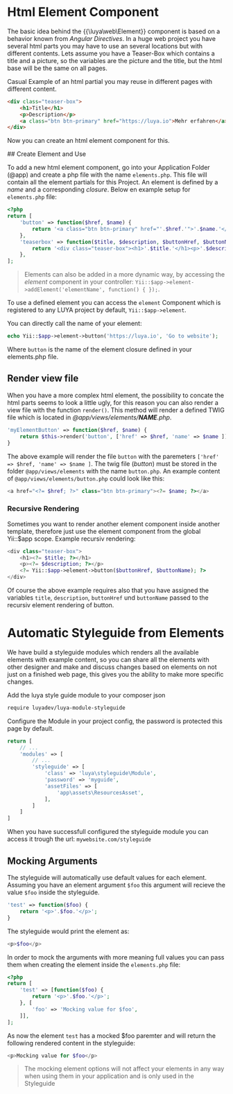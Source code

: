 # Html Element Component

The basic idea behind the {{\luya\web\Element}} component is based on a behavior known from *Angular Directives*. In a huge web project you have several html parts you may have to use an several locations but with different contents. Lets assume you have a Teaser-Box which contains a title and a picture, so the variables are the picture and the title, but the html base will be the same on all pages.

Casual Example of an html partial you may reuse in different pages with different content.

```html
<div class="teaser-box">
    <h1>Title</h1>
    <p>Description</p>
    <a class="btn btn-primary" href="https://luya.io">Mehr erfahren</a>
</div>
```

Now you can create an html element component for this.


## Create Element and Use

To add a new html element component, go into your Application Folder (@app) and create a php file with the name `elements.php`. This file will contain all the element partials for this Project. An element is defined by a *name* and a corresponding *closure*. Below en example setup for `elements.php` file:

```php
<?php
return [
    'button' => function($href, $name) {
        return '<a class="btn btn-primary" href="'.$href.'">'.$name.'</a>';
    },
    'teaserbox' => function($title, $description, $buttonHref, $buttonName) {
        return '<div class="teaser-box"><h1>'.$title.'</h1><p>'.$description.'</p>'.$this->button($buttonHref, $buttonName).'</div>';
    },
];
```

> Elements can also be added in a more dynamic way, by accessing the *element* component in your controller:  `Yii::$app->element->addElement('elementName', function() { });`.

To use a defined element you can access the `element` Component which is registered to any LUYA project by default, `Yii::$app->element`.

You can directly call the name of your element:

```php
echo Yii::$app->element->button('https://luya.io', 'Go to website');
```

Where `button` is the name of the element closure defined in your elements.php file.

## Render view file


When you have a more complex html element, the possibility to concate the html parts seems to look a little ugly, for this reason you can also render a view file with the function `render()`. This method will render a defined TWIG file which is located in *@app/views/elements/__NAME__.php*.

```php
'myElementButton' => function($href, $name) {
    return $this->render('button', ['href' => $href, 'name' => $name ]);
}
```

The above example will render the file `button` with the paremeters `['href' => $href, 'name' => $name ]`. The twig file (*button*) must be stored in the folder `@app/views/elements` with the name `button.php`. An example content of `@app/views/elements/button.php` could look like this:

```php
<a href="<?= $href; ?>" class="btn btn-primary"><?= $name; ?></a>
```

### Recursive Rendering

Sometimes you want to render another element component inside another template, therefore just use the element component from the global Yii::$app scope. Example recursiv rendering:

```php
<div class="teaser-box">
    <h1><?= $title; ?></h1>
    <p><?= $description; ?></p>
    <?= Yii::$app->element->button($buttonHref, $buttonName); ?>
</div>
```

Of course the above example requires also that you have assigned the variables `title`, `description`, `buttonHref` und `buttonName` passed to the recursiv element rendering of button.

# Automatic Styleguide from Elements 

We have build a styleguide modules which renders all the available elements with example content, so you can share all the elements with other designer and make and discuss changes based on elements on not just on a finished web page, this gives you the ability to make more specific changes.

Add the luya style guide module to your composer json

```sh
require luyadev/luya-module-styleguide
```

Configure the Module in your project config, the password is protected this page by default.

```php
return [
    // ...
    'modules' => [
        // ...
        'styleguide' => [
            'class' => 'luya\styleguide\Module',
            'password' => 'myguide',
            'assetFiles' => [
                'app\assets\ResourcesAsset',
            ],
        ]
    ]
]
```

When you have successfull configured the styleguide module you can access it trough the url: `mywebsite.com/styleguide`

## Mocking Arguments

The styleguide will automatically use default values for each element. Assuming you have an element argument `$foo` this argument will recieve the value `$foo` inside the styleguide.

```php
'test' => function($foo) {
    return '<p>'.$foo.'</p>';
}
```

The styleguide would print the element as:

```php
<p>$foo</p>
```

In order to mock the arguments with more meaning full values you can pass them when creating the element inside the `elements.php` file:

```php
<?php
return [
    'test' => [function($foo) {
        return '<p>'.$foo.'</p>';
    }, [
        'foo' => 'Mocking value for $foo',
    ]],
];
```

As now the element `test` has a mocked $foo paremter and will return the following rendered content in the styleguide:

```php
<p>Mocking value for $foo</p>
```

> The mocking element options will not affect your elements in any way when using them in your application and is only used in the Styleguide